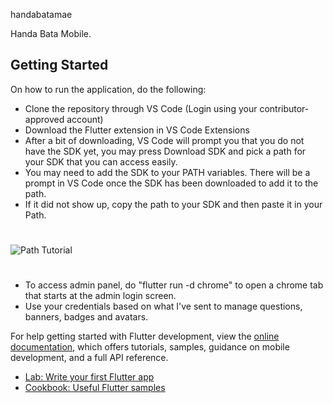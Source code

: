  handabatamae

Handa Bata Mobile.

## Getting Started

On how to run the application, do the following:
- Clone the repository through VS Code (Login using your contributor-approved account)
- Download the Flutter extension in VS Code Extensions
- After a bit of downloading, VS Code will prompt you that you do not have the SDK yet, you may press Download SDK and pick a path for your SDK that you can access easily.
- You may need to add the SDK to your PATH variables. There will be a prompt in VS Code once the SDK has been downloaded to add it to the path.
- If it did not show up, copy the path to your SDK and then paste it in your Path.
#
![Path Tutorial](https://github.com/user-attachments/assets/b41a3494-3f68-4bbc-8849-4a60eca178a3)
#
- To access admin panel, do "flutter run -d chrome" to open a chrome tab that starts at the admin login screen.
- Use your credentials based on what I've sent to manage questions, banners, badges and avatars.



For help getting started with Flutter development, view the
[online documentation](https://docs.flutter.dev/), which offers tutorials,
samples, guidance on mobile development, and a full API reference.

- [Lab: Write your first Flutter app](https://docs.flutter.dev/get-started/codelab)
- [Cookbook: Useful Flutter samples](https://docs.flutter.dev/cookbook)
